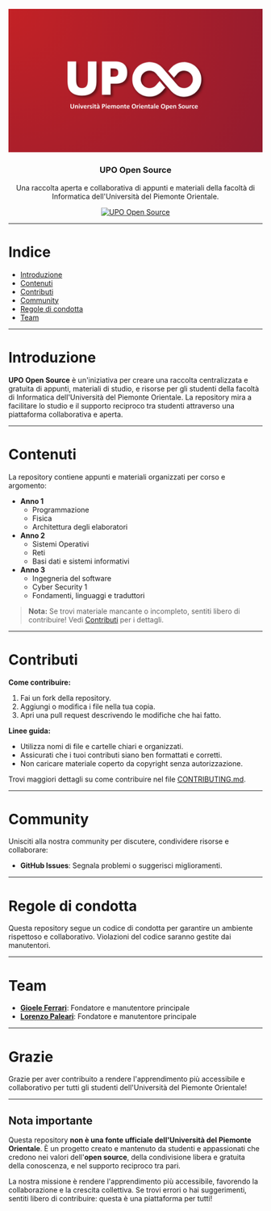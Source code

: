 <p align="center">
    <img src="./img/logo.png" alt="UPO logo">
</p>

<h3 align="center">UPO Open Source</h3>

<p align="center">
    Una raccolta aperta e collaborativa di appunti e materiali della facoltà di Informatica dell'Università del Piemonte Orientale.
</p>

<p align="center">
    <a href="https://github.com/UPOOpenSource">
        <img alt="UPO Open Source" src="https://img.shields.io/badge/UPO-Informatica-blue.svg">
    </a>
</p>

---

# Indice

- [Introduzione](#introduzione)
- [Contenuti](#contenuti)
- [Contributi](#contributi)
- [Community](#community)
- [Regole di condotta](#regole-di-condotta)
- [Team](#team)

---

# Introduzione

**UPO Open Source** è un'iniziativa per creare una raccolta centralizzata e gratuita di appunti, materiali di studio, e risorse per gli studenti della facoltà di Informatica dell'Università del Piemonte Orientale. La repository mira a facilitare lo studio e il supporto reciproco tra studenti attraverso una piattaforma collaborativa e aperta.

---

# Contenuti

La repository contiene appunti e materiali organizzati per corso e argomento:

- **Anno 1**
  - Programmazione
  - Fisica
  - Architettura degli elaboratori
- **Anno 2**
  - Sistemi Operativi
  - Reti
  - Basi dati e sistemi informativi
- **Anno 3**
  - Ingegneria del software
  - Cyber Security 1
  - Fondamenti, linguaggi e traduttori

> **Nota:** Se trovi materiale mancante o incompleto, sentiti libero di contribuire! Vedi [Contributi](#contributi) per i dettagli.

---

# Contributi

**Come contribuire:**

1. Fai un fork della repository.
2. Aggiungi o modifica i file nella tua copia.
3. Apri una pull request descrivendo le modifiche che hai fatto.

**Linee guida:**

- Utilizza nomi di file e cartelle chiari e organizzati.
- Assicurati che i tuoi contributi siano ben formattati e corretti.
- Non caricare materiale coperto da copyright senza autorizzazione.

Trovi maggiori dettagli su come contribuire nel file [CONTRIBUTING.md](CONTRIBUTING.md).

---

# Community

Unisciti alla nostra community per discutere, condividere risorse e collaborare:

- **GitHub Issues**: Segnala problemi o suggerisci miglioramenti.

---

# Regole di condotta

Questa repository segue un codice di condotta per garantire un ambiente rispettoso e collaborativo. Violazioni del codice saranno gestite dai manutentori.

---

# Team

- **[Gioele Ferrari](https://github.com/gioele-ferrari)**: Fondatore e manutentore principale
- **[Lorenzo Paleari](https://github.com/Lorenzo-Paleari)**: Fondatore e manutentore principale

---

# Grazie

Grazie per aver contribuito a rendere l'apprendimento più accessibile e collaborativo per tutti gli studenti dell'Università del Piemonte Orientale!

---

## Nota importante

Questa repository **non è una fonte ufficiale dell'Università del Piemonte Orientale**. È un progetto creato e mantenuto da studenti e appassionati che credono nei valori dell'**open source**, della condivisione libera e gratuita della conoscenza, e nel supporto reciproco tra pari.

La nostra missione è rendere l'apprendimento più accessibile, favorendo la collaborazione e la crescita collettiva. Se trovi errori o hai suggerimenti, sentiti libero di contribuire: questa è una piattaforma per tutti!
